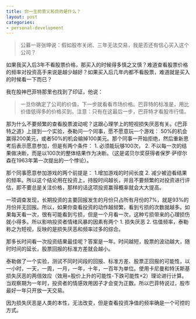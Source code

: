 ```yaml
---
title: 你一生的意义和目的是什么？
layout: post
categories:
- personal-development
---
```


> 公募一哥张坤说：假如股市关闭、三年无法交易，我是否还有信心买入这个公司？

如果我买入后3年不看股票价格，那买入的时候得多慎之又慎？难道查看股票价格的频率对投资高手来说是越少越好？如果买入后几年内都不看股票，难道就是买入的时候看一下而已？

我在股神巴菲特那里也找到了印证，他说：

> 一旦你确定了公司的价值，下一步就看看市场价格。巴菲特的标准是，用比价值低得多的价格买到。注意：只有在这最后一步，巴菲特才看股市行情。

那为什么不要频繁的查看股票波动呢？这跟心理学上的短视损失厌恶有关。《巴菲特之道》上提到一个实验，泰勒问一个同事，愿不愿意玩一个游戏： 50%的机会赢得200美元，或者50%的机会输掉100美元。那个同事一开始拒绝，然后重新思考后表示愿意参加，但是有两个条件： 1. 必须能玩够100次， 2. 不以每一次的结果做决断，而是以100次的整体结果作为决断。（这是诺贝尔奖获得者保罗·萨缪尔森在1963年第一次提出的一个悖论）。 

那个同事愿意参加游戏的两个前提是： 1.增加游戏的时间长度 2. 减少被迫看结果的频率。所以这个结论用在投资上，持股时间越长，并且不要频繁的对投资进行评估，即不要总是关注价格，那样的话这项投资赢得概率就会大大提高。

一项调查发现，长期投资的主要回报发生的月份只占所有月份的7%，就是93%的月份并无回报。所以，如果你查看投资的动作越频繁，看到亏损的次数就越多。如果每天看一次，很有可能看到亏损，但是一个月看一次，这种亏损带来的心理损伤就小得多。所以影响投资者情绪风暴的因素有两个 1. 损失厌恶 2. 估值频率，泰勒称之为短视，反映的是损失厌恶和频率过多的综合。

那多长时间看一次投资结果最佳呢？答案是一年。时间越短，股票的波动越大，随时时间的延长，股票回报的标准方差就会越小。

泰勒做了一个实验，测试不同时间段的回报、标准方差、股票正回报的可能性，以一小时，一天，一周，一月，一年，十年，一百年为单位。使用卡尼曼和特沃斯基损失厌恶的两倍效应（效用=股价上升的可能性-下跌可能性×2）理论进行计算。当观察期为一年时，投资者的情感效用因子才会变为正数。所以巴菲特说过，股市最好一年只开放一天交易。

因为损失厌恶是人类的本性，无法改变，但是查看投资净值的频率确是一个可控的方式。
